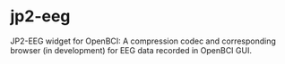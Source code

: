 # jp2-eeg
JP2-EEG widget for OpenBCI: A compression codec and corresponding browser (in development) for EEG data recorded in OpenBCI GUI.
